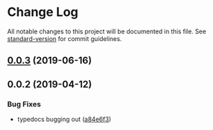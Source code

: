 # Change Log

All notable changes to this project will be documented in this file. See [standard-version](https://github.com/conventional-changelog/standard-version) for commit guidelines.

## [0.0.3](https://github.com/brettdorrans/redux-socket/compare/v0.0.2...v0.0.3) (2019-06-16)



## 0.0.2 (2019-04-12)


### Bug Fixes

* typedocs bugging out ([a84e6f3](https://github.com/brettdorrans/redux-socket/commit/a84e6f3))



